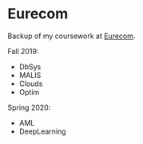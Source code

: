 # Eurecom

Backup of my coursework at [Eurecom](https://www.eurecom.fr/en/teaching/engineering-studies/24-months-curriculum/Data-Science-and-Engineering).

Fall 2019:
- DbSys
- MALIS
- Clouds
- Optim

Spring 2020:
- AML
- DeepLearning
